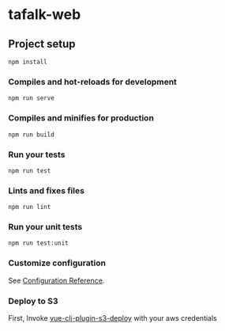 # tafalk-web

## Project setup

```
npm install
```

### Compiles and hot-reloads for development

```
npm run serve
```

### Compiles and minifies for production

```
npm run build
```

### Run your tests

```
npm run test
```

### Lints and fixes files

```
npm run lint
```

### Run your unit tests

```
npm run test:unit
```

### Customize configuration

See [Configuration Reference](https://cli.vuejs.org/config/).

### Deploy to S3

First, Invoke [vue-cli-plugin-s3-deploy](https://github.com/multiplegeorges/vue-cli-plugin-s3-deploy) with your aws credentials